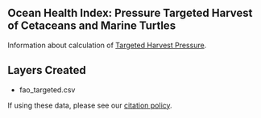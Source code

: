 ## Ocean Health Index: Pressure Targeted Harvest of Cetaceans and Marine Turtles 

Information about calculation of [Targeted Harvest Pressure](http://ohi-science.github.io/ohiprep_v2021/globalprep/prs_targetedharvest/v2021/targetharvest_dataprep.html).

## Layers Created
* fao_targeted.csv

If using these data, please see our [citation policy](http://ohi-science.org/citation-policy/).



  

